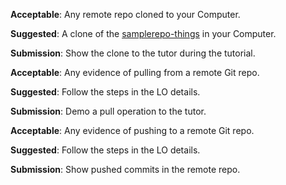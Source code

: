 <panel type="danger" header="`W3.8a` Can explain remote repositories :star:" expanded no-close>
  <include src="../../book/revisionControl/remoteRepositories/full.md" />
</panel>

<!-- ==================================================================================================== -->

<panel type="danger" header="`W3.8b` Can clone a remote repo :star:" expanded no-close>
  <include src="../../book/gitAndGithub/clone/full.md" />
  <panel header=":dart: Evidence" expanded>

**Acceptable**: Any remote repo cloned to your Computer.

**Suggested**: A clone of the [samplerepo-things]({{module_org}}/samplerepo-things) in your Computer. 

**Submission**: Show the clone to the tutor during the tutorial.

  </panel>
</panel>

<!-- ==================================================================================================== -->

<panel type="danger" header="`W3.8c` Can pull changes from a repo :star:" expanded no-close>
  <include src="../../book/gitAndGithub/pull/full.md" />
  <panel header=":dart: Evidence" expanded>

**Acceptable**: Any evidence of pulling from a remote Git repo.

**Suggested**: Follow the steps in the LO details. 

**Submission**: Demo a pull operation to the tutor.

  </panel>
</panel>

<!-- ==================================================================================================== -->

<panel type="danger" header="`W3.8d` Can push to a remote repo :star:" expanded no-close>
  <include src="../../book/gitAndGithub/push/full.md" />
  <panel header=":dart: Evidence" expanded>

**Acceptable**: Any evidence of pushing to a remote Git repo.

**Suggested**: Follow the steps in the LO details. 

**Submission**: Show pushed commits in the remote repo.

  </panel>
</panel>
